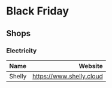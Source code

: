 # Black Friday

## Shops

### Electricity

| Name   | Website                  |
| :----- | -----------------------: |
| Shelly | https://www.shelly.cloud |